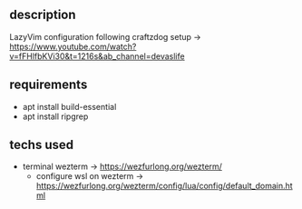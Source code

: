 ## description

LazyVim configuration following craftzdog setup -> https://www.youtube.com/watch?v=fFHlfbKVi30&t=1216s&ab_channel=devaslife

## requirements

- apt install build-essential
- apt install ripgrep

## techs used

- terminal wezterm -> https://wezfurlong.org/wezterm/
  - configure wsl on wezterm -> https://wezfurlong.org/wezterm/config/lua/config/default_domain.html

